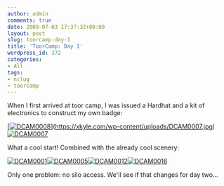 ```yaml
---
author: admin
comments: true
date: 2009-07-03 17:37:32+00:00
layout: post
slug: toorcamp-day-1
title: 'ToorCamp: Day 1'
wordpress_id: 372
categories:
- All
tags:
- nclug
- toorcamp
---
```


When I first arrived at toor camp, I was issued a Hardhat and a kit of electronics to construct my own badge:

[[![DCAM0008](https://xkyle.com/wp-content/uploads/DCAM0008-300x225.jpg)](https://xkyle.com/wp-content/uploads/DCAM0008.jpg)](https://xkyle.com/wp-content/uploads/DCAM0007.jpg)[![DCAM0007](https://xkyle.com/wp-content/uploads/DCAM0007-300x225.jpg)](https://xkyle.com/wp-content/uploads/DCAM0007.jpg)

What a cool start! Combined with the already cool scenery:

[![DCAM0001](https://xkyle.com/wp-content/uploads/DCAM0001-150x150.jpg)](https://xkyle.com/wp-content/uploads/DCAM0001.jpg)[![DCAM0005](https://xkyle.com/wp-content/uploads/DCAM0005-150x150.jpg)](https://xkyle.com/wp-content/uploads/DCAM0005.jpg)[![DCAM0012](https://xkyle.com/wp-content/uploads/DCAM0012-150x150.jpg)](https://xkyle.com/wp-content/uploads/DCAM0012.jpg)[![DCAM0016](https://xkyle.com/wp-content/uploads/DCAM0016-150x150.jpg)](https://xkyle.com/wp-content/uploads/DCAM0016.jpg)

Only one problem: no silo access. We'll see if that changes for day two...
